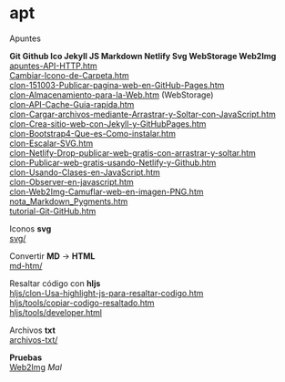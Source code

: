 # apt

Apuntes

**Git Github Ico Jekyll JS Markdown Netlify Svg WebStorage Web2Img**  
[apuntes-API-HTTP.htm](https://fjfe.github.io/apt/apuntes-API-HTTP.htm)  
[Cambiar-Icono-de-Carpeta.htm](https://fjfe.github.io/apt/Cambiar-Icono-de-Carpeta.htm)  
[clon-151003-Publicar-pagina-web-en-GitHub-Pages.htm](https://fjfe.github.io/apt/clon-151003-Publicar-pagina-web-en-GitHub-Pages.htm)  
[clon-Almacenamiento-para-la-Web.htm](https://fjfe.github.io/apt/clon-Almacenamiento-para-la-Web.htm) (WebStorage)  
[clon-API-Cache-Guia-rapida.htm](https://fjfe.github.io/apt/clon-API-Cache-Guia-rapida.htm)  
[clon-Cargar-archivos-mediante-Arrastrar-y-Soltar-con-JavaScript.htm](https://fjfe.github.io/apt/clon-Cargar-archivos-mediante-Arrastrar-y-Soltar-con-JavaScript.htm)  
[clon-Crea-sitio-web-con-Jekyll-y-GitHubPages.htm](https://fjfe.github.io/apt/clon-Crea-sitio-web-con-Jekyll-y-GitHubPages.htm)  
[clon-Bootstrap4-Que-es-Como-instalar.htm](https://fjfe.github.io/apt/clon-Bootstrap4-Que-es-Como-instalar.htm)  
[clon-Escalar-SVG.htm](https://fjfe.github.io/apt/clon-Escalar-SVG.htm)  
[clon-Netlify-Drop-publicar-web-gratis-con-arrastrar-y-soltar.htm](https://fjfe.github.io/apt/clon-Netlify-Drop-publicar-web-gratis-con-arrastrar-y-soltar.htm)  
[clon-Publicar-web-gratis-usando-Netlify-y-Github.htm](https://fjfe.github.io/apt/clon-Publicar-web-gratis-usando-Netlify-y-Github.htm)  
[clon-Usando-Clases-en-JavaScript.htm](https://fjfe.github.io/apt/clon-Usando-Clases-en-JavaScript.htm)  
[clon-Observer-en-javascript.htm](https://fjfe.github.io/apt/clon-Observer-en-javascript.htm)  
[clon-Web2Img-Camuflar-web-en-imagen-PNG.htm](https://fjfe.github.io/apt/clon-Web2Img-Camuflar-web-en-imagen-PNG.htm)  
[nota_Markdown_Pygments.htm](https://fjfe.github.io/apt/nota_Markdown_Pygments.htm)  
[tutorial-Git-GitHub.htm](https://fjfe.github.io/apt/tutorial-Git-GitHub.htm)

Iconos **svg**  
[svg/](https://fjfe.github.io/apt/svg/)

Convertir **MD** → **HTML**  
[md-htm/](https://fjfe.github.io/apt/md-htm/)

Resaltar código con **hljs**  
[hljs/clon-Usa-highlight-js-para-resaltar-codigo.htm](https://fjfe.github.io/apt/hljs/clon-Usa-highlight-js-para-resaltar-codigo.htm)  
[hljs/tools/copiar-codigo-resaltado.htm](https://fjfe.github.io/apt/hljs/tools/copiar-codigo-resaltado.htm)  
[hljs/tools/developer.html](https://fjfe.github.io/apt/hljs/tools/developer.html)

Archivos **txt**  
[archivos-txt/](https://fjfe.github.io/apt/archivos-txt/)

**Pruebas**  
[Web2Img](https://fjfe.github.io/apt/pru-Web2Img/) _Mal_
